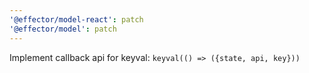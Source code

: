 ```yaml
---
'@effector/model-react': patch
'@effector/model': patch
---
```


Implement callback api for keyval: `keyval(() => ({state, api, key}))`
